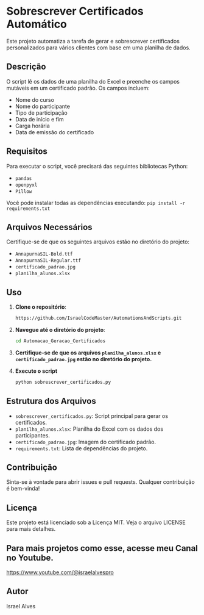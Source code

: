 # Sobrescrever Certificados Automático

Este projeto automatiza a tarefa de gerar e sobrescrever certificados personalizados para vários clientes com base em uma planilha de dados.

## Descrição

O script lê os dados de uma planilha do Excel e preenche os campos mutáveis em um certificado padrão. Os campos incluem:
- Nome do curso
- Nome do participante
- Tipo de participação
- Data de início e fim
- Carga horária
- Data de emissão do certificado

## Requisitos

Para executar o script, você precisará das seguintes bibliotecas Python:
- `pandas`
- `openpyxl`
- `Pillow`

Você pode instalar todas as dependências executando:
 `pip install -r requirements.txt`

## Arquivos Necessários
Certifique-se de que os seguintes arquivos estão no diretório do projeto:
- `AnnapurnaSIL-Bold.ttf`
- `AnnapurnaSIL-Regular.ttf`
- `certificado_padrao.jpg`
- `planilha_alunos.xlsx`


## Uso

 1. **Clone o repositório**:
    ```bash
    https://github.com/IsraelCodeMaster/AutomationsAndScripts.git

2. **Navegue até o diretório do projeto**:
   ```bash
   cd Automacao_Geracao_Certificados

3. **Certifique-se de que os arquivos `planilha_alunos.xlsx` e `certificado_padrao.jpg` estão no diretório do projeto.**

4. **Execute o script**
   ```bash
   python sobrescrever_certificados.py


## Estrutura dos Arquivos
- `sobrescrever_certificados.py`: Script principal para gerar os certificados.
- `planilha_alunos.xlsx`: Planilha do Excel com os dados dos participantes.
- `certificado_padrao.jpg`: Imagem do certificado padrão.
- `requirements.txt`: Lista de dependências do projeto.

## Contribuição
Sinta-se à vontade para abrir issues e pull requests. Qualquer contribuição é bem-vinda!

## Licença
Este projeto está licenciado sob a Licença MIT. Veja o arquivo LICENSE para mais detalhes.

## Para mais projetos como esse, acesse meu Canal no Youtube.
https://www.youtube.com/@israelalvespro

## Autor 
Israel Alves




